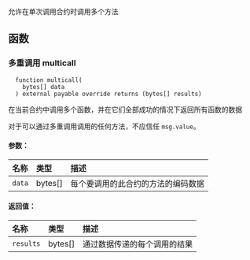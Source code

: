 允许在单次调用合约时调用多个方法

## 函数

### 多重调用 multicall

```solidity
  function multicall(
    bytes[] data
  ) external payable override returns (bytes[] results)
```

在当前合约中调用多个函数，并在它们全部成功的情况下返回所有函数的数据

对于可以通过多重调用调用的任何方法，不应信任 `msg.value`。

#### 参数：

| 名称   | 类型    | 描述                                                              |
| :----- | :------ | :----------------------------------------------------------------------- |
| `data` | bytes[] | 每个要调用的此合约的方法的编码数据 |

#### 返回值：

| 名称      | 类型    | 描述                                           |
| :-------- | :------ | :---------------------------------------------------- |
| `results` | bytes[] | 通过数据传递的每个调用的结果 |